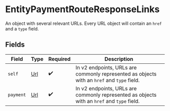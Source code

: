 # EntityPaymentRouteResponseLinks

An object with several relevant URLs. Every URL object will contain an `href` and a `type` field.


## Fields

| Field                                                                                      | Type                                                                                       | Required                                                                                   | Description                                                                                |
| ------------------------------------------------------------------------------------------ | ------------------------------------------------------------------------------------------ | ------------------------------------------------------------------------------------------ | ------------------------------------------------------------------------------------------ |
| `self`                                                                                     | [Url](../../models/components/Url.md)                                                      | :heavy_check_mark:                                                                         | In v2 endpoints, URLs are commonly represented as objects with an `href` and `type` field. |
| `payment`                                                                                  | [Url](../../models/components/Url.md)                                                      | :heavy_check_mark:                                                                         | In v2 endpoints, URLs are commonly represented as objects with an `href` and `type` field. |